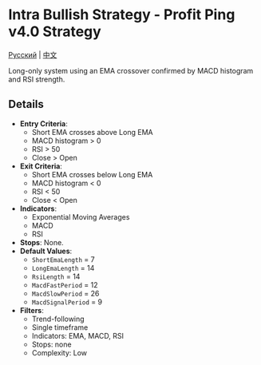 # Intra Bullish Strategy - Profit Ping v4.0 Strategy
[Русский](README_ru.md) | [中文](README_cn.md)

Long-only system using an EMA crossover confirmed by MACD histogram and RSI strength.

## Details

- **Entry Criteria**:
  - Short EMA crosses above Long EMA
  - MACD histogram > 0
  - RSI > 50
  - Close > Open
- **Exit Criteria**:
  - Short EMA crosses below Long EMA
  - MACD histogram < 0
  - RSI < 50
  - Close < Open
- **Indicators**:
  - Exponential Moving Averages
  - MACD
  - RSI
- **Stops**: None.
- **Default Values**:
  - `ShortEmaLength` = 7
  - `LongEmaLength` = 14
  - `RsiLength` = 14
  - `MacdFastPeriod` = 12
  - `MacdSlowPeriod` = 26
  - `MacdSignalPeriod` = 9
- **Filters**:
  - Trend-following
  - Single timeframe
  - Indicators: EMA, MACD, RSI
  - Stops: none
  - Complexity: Low
